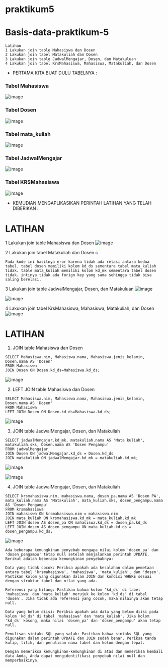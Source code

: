 # praktikum5
# Basis-data-praktikum-5

```
Latihan
1 Lakukan join table Mahasiswa dan Dosen
2 Lakukan join tabel Matakuliah dan Dosen
3 Lakukan join table JadwalMengajar, Dosen, dan Matakuluan
4 Lakukan join tabel KrsMahasiswa, Mahasiswa, Matakuliah, dan Dosen
```


* PERTAMA KITA BUAT DULU TABELNYA :
### Tabel Mahasiswa
![image](ss/ss1.png)

### Tabel Dosen
![image](ss/ss2.png)

### Tabel mata_kuliah
![image](ss/ss3.png)

### Tabel JadwalMengajar
![image](ss/ss4.png)

### Tabel KRSMahasiswa
![image](ss/ss5.png)


* KEMUDIAN MENGAPLIKASIKAN PERINTAH LATIHAN YANG TELAH DIBERIKAN :

# LATIHAN

1 Lakukan join table Mahasiswa dan Dosen
![image](ss/ss6.png)


2 Lakukan join tabel Matakuliah dan Dosen
c
```
Pada kode ini hasilnya eror karena tidak ada relasi antara kedua tabel. tabel dosen memiliki kolom kd_ds sementara tabel mata_kuliah tidak. table mata_kuliah memiliki kolom kd_mk sementara tabel dosen tidak. intinya tidak ada forign key yang sama sehingga tidak bisa saling berelasi.
```


3 Lakukan join table JadwalMengajar, Dosen, dan Matakuluan
![image](ss/ss9.png)

![image](ss/ss10.png)



4 Lakukan join tabel KrsMahasiswa, Mahasiswa, Matakuliah, dan Dosen
![image](ss/ss12.png)

# LATIHAN

1. JOIN table Mahasiswa dan Dosen
```
SELECT Mahasiswa.nim, Mahasiswa.nama, Mahasiswa.jenis_kelamin, Dosen.nama AS 'Dosen' 
FROM Mahasiswa 
JOIN Dosen ON Dosen.kd_ds=Mahasiswa.kd_ds;
```
![image](ss/ss1.png)


2. LEFT JOIN table Mahasiswa dan Dosen
```
SELECT Mahasiswa.nim, Mahasiswa.nama, Mahasiswa.jenis_kelamin, Dosen.nama AS 'Dosen'
FROM Mahasiswa
LEFT JOIN Dosen ON Dosen.kd_ds=Mahasiswa.kd_ds;
```
![image](ss/ss7.png)


3. JOIN table JadwalMengajar, Dosen, dan Matakuliah
```
SELECT jadwalMengajar.kd_mk, matakuliah.nama AS 'Mata kuliah', matakuliah.sks, Dosen.nama AS 'Dosen Pengampu'
FROM jadwalMengajar
JOIN Dosen ON jadwalMengajar.kd_ds = Dosen.kd_ds
JOIN matakuliah ON jadwalMengajar.kd_mk = matakuliah.kd_mk;
```
![image](ss/ss9.png)

![image](ss/ss10.png)


4. JOIN table JadwalMengajar, Dosen, dan Matakuliah
```
SELECT krsmahasiswa.nim, mahasiswa.nama, dosen_pa.nama AS 'Dosen PA', mata_kuliah.nama AS 'Matakuliah', mata_kuliah.sks, dosen_pengampu.nama AS 'Dosen Pengampu'
FROM krsmahasiswa
JOIN mahasiswa ON krsmahasiswa.nim = mahasiswa.nim
JOIN mata_kuliah ON krsmahasiswa.kd_mk = mata_kuliah.kd_mk
LEFT JOIN dosen AS dosen_pa ON mahasiswa.kd_ds = dosen_pa.kd_ds
LEFT JOIN dosen AS dosen_pengampu ON mata_kuliah.kd_ds = dosen_pengampu.kd_ds;

```
![image](ss/ss12.png)


```
Ada beberapa kemungkinan penyebab mengapa nilai kolom 'dosen_pa' dan 'dosen_pengampu' tetap null setelah menjalankan perintah UPDATE. Berikut adalah beberapa kemungkinan penyebabnya:

Data yang tidak cocok: Periksa apakah ada kesalahan dalam pemetaan antara tabel 'krsmahasiswa', 'mahasiswa', 'mata_kuliah', dan 'dosen'. Pastikan kolom yang digunakan dalam JOIN dan kondisi WHERE sesuai dengan struktur tabel dan nilai yang ada.

Referensi yang hilang: Pastikan bahwa kolom 'kd_ds' di tabel 'mahasiswa' dan 'mata_kuliah' merujuk ke kolom 'kd_ds' di tabel 'dosen'. Jika tidak ada referensi yang cocok, maka nilainya akan tetap null.

Data yang belum diisi: Periksa apakah ada data yang belum diisi pada kolom 'kd_ds' di tabel 'mahasiswa' dan 'mata_kuliah'. Jika kolom 'kd_ds' kosong, maka nilai 'dosen_pa' dan 'dosen_pengampu' akan tetap null.

Penulisan sintaks SQL yang salah: Pastikan bahwa sintaks SQL yang digunakan dalam perintah UPDATE dan JOIN sudah benar. Periksa tanda kutip, titik, dan penulisan nama tabel dan kolom dengan tepat.

Dengan memeriksa kemungkinan-kemungkinan di atas dan memeriksa kembali data Anda, Anda dapat mengidentifikasi penyebab nilai null dan memperbaikinya.
```














